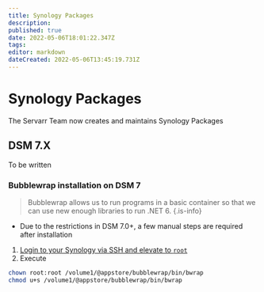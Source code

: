 ```yaml
---
title: Synology Packages
description: 
published: true
date: 2022-05-06T18:01:22.347Z
tags: 
editor: markdown
dateCreated: 2022-05-06T13:45:19.731Z
---
```


# Synology Packages

The Servarr Team now creates and maintains Synology Packages

## DSM 7.X

To be written

### Bubblewrap installation on DSM 7

> Bubblewrap allows us to run programs in a basic container so that we can use new enough libraries to run .NET 6.
{.is-info}

- Due to the restrictions in DSM 7.0+, a few manual steps are required after installation

1. [Login to your Synology via SSH and elevate to `root`](https://kb.synology.com/en-global/DSM/tutorial/How_to_login_to_DSM_with_root_permission_via_SSH_Telnet)
1. Execute 
```bash
chown root:root /volume1/@appstore/bubblewrap/bin/bwrap
chmod u+s /volume1/@appstore/bubblewrap/bin/bwrap
```